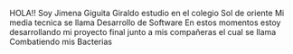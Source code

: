HOLA!!
Soy Jimena Giguita Giraldo estudio en el colegio Sol de oriente 
Mi media tecnica se llama Desarrollo de Software
En estos momentos estoy desarrollando mi proyecto final junto a mis compañeras el cual se llama Combatiendo mis Bacterias
